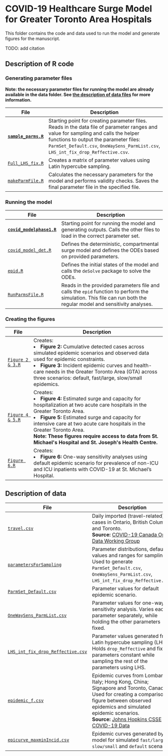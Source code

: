 # COVID-19 Healthcare Surge Model for Greater Toronto Area Hospitals

This folder contains the code and data used to run the model and generate
figures for the manuscript.

TODO: add citation

## Description of R code

### Generating parameter files

**Note: the necessary parameter files for running the model are already available in the data folder. See [the description of data files](#description-of-data) for more information.**

| File | Description |
| ---- | ----------- |
| [**`sample_parms.R`**](./code/sample_parms.R) | Starting point for creating parameter files. Reads in the data file of parameter ranges and value for sampling and calls the helper functions to output the parameter files: `ParmSet_Default.csv`, `OneWaySens_ParmList.csv`, `LHS_int_fix_drop_Reffective.csv`. |
| [`Full_LHS_fix.R`](./code/Full_LHS_fix.R) | Creates a matrix of parameter values using Latin hypercube sampling. |
| [`makeParmFile.R`](./code/makeParmFile.R) | Calculates the necessary parameters for the model and performs validity checks. Saves the final parameter file in the specified file. |

### Running the model

| File | Description |
| ---- | ----------- |
| [**`covid_modelphase1.R`**](./code/covid_modelphase1.R) | Starting point for running the model and generating outputs. Calls the other files to load in the correct parameter set. |
| [`covid_model_det.R`](./code/covid_model_det.R) | Defines the deterministic, compartmental surge model and defines the ODEs based on provided parameters. |
| [`epid.R`](./code/epid.R) | Defines the initial states of the model and calls the `deSolve` package to solve the ODEs. |
| [`RunParmsFile.R`](./code/RunParmsFile.R) | Reads in the provided parameters file and calls the `epid` function to perform the simulation. This file can run both the regular model and sensitivity analyses. |

### Creating the figures
| File | Description |
| ---- | ----------- |
| [`Figure 2 & 3.R`](./code/Figure%202%20&%203.R) | Creates: <li> **Figure 2:** Cumulative detected cases across simulated epidemic scenarios and observed data used for epidemic constraints. <li> **Figure 3:** Incident epidemic curves and health-care needs in the Greater Toronto Area (GTA) across three scenarios: default, fast/large, slow/small epidemics. |
| [`Figure 4 & 5.R`](./code/Figure%204%20&%205.R) | Creates: <li> **Figure 4:** Estimated surge and capacity for hospitalization at two acute care hospitals in the Greater Toronto Area. <li> **Figure 5:** Estimated surge and capacity for intensive care at two acute care hospitals in the Greater Toronto Area. <br> **Note: These figures require access to data from St. Michael's Hospital and St. Joseph's Health Centre.**  |
| [`Figure 6.R`](./code/Figure%206.R) | Creates: <li> **Figure 6:** One-way sensitivity analyses using default epidemic scenario for prevalence of non-ICU and ICU inpatients with COVID-19 at St. Michael’s Hospital. |

## Description of data

| File | Description |
| ---- | ----------- |
| [`travel.csv`](./data/travel.csv) | Daily imported (travel-related) cases in Ontario, British Columbia and Toronto. <br> **Source:** [COVID-19 Canada Open Data Working Group](https://github.com/ishaberry/Covid19Canada) |
| [`parametersForSampling`](./data/parametersForSampling.csv) | Parameter distributions, default values and ranges for sampling. Used to generate `ParmSet_Default.csv`, `OneWaySens_ParmList.csv`, `LHS_int_fix_drop_Reffective.csv`. |
| [`ParmSet_Default.csv`](./data/ParmSet_Default.csv) | Parameter values for default epidemic scenario. |
| [`OneWaySens_ParmList.csv`](./data/OneWaySens_ParmList.csv) | Parameter values for one-way sensitivity analysis. Varies each parameter separately, while holding the other parameters fixed. |
| [`LHS_int_fix_drop_Reffective.csv`](./data/LHS_int_fix_drop_Reffective.csv) | Parameter values generated from Latin hypercube sampling (LHS). Holds `drop_Reffective` and fixed parameters constant while sampling the rest of the parameters using LHS. |
| [`epidemic_f.csv`](./data/epidemic_f.csv) | Epidemic curves from Lombardy, Italy; Hong Kong, China; Signapore and Toronto, Canada. Used for creating a comparison figure between observed epidemics and simulated epidemic scenarios. <br> **Source:** [Johns Hopkins CSSE COVID-19 Data](https://github.com/CSSEGISandData/COVID-19) |
| [`epicurve_maxminIncid.csv`](./data/epicurve_maxminIncid.csv) | Epidemic curves generated by the model for simulated `fast/large`, `slow/small` and `default` scenarios. |
